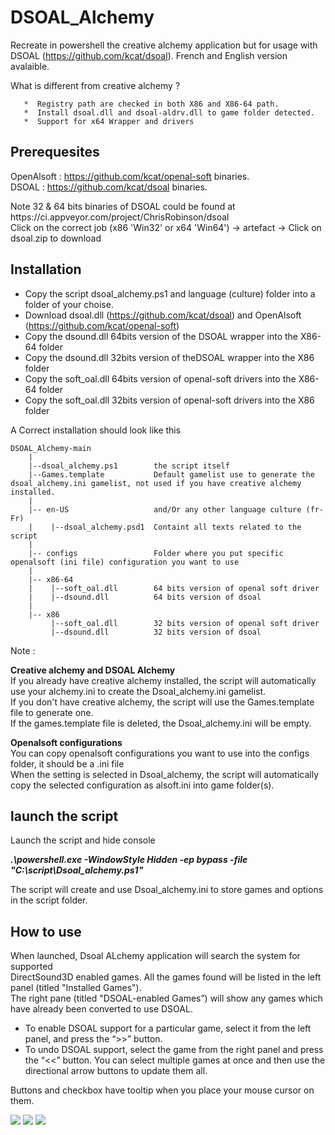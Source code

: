 # DSOAL_Alchemy
Recreate in powershell the creative alchemy application but for usage with DSOAL (https://github.com/kcat/dsoal).
French and English version avalaible.

   What is different from creative alchemy ?
   
       *  Registry path are checked in both X86 and X86-64 path.
       *  Install dsoal.dll and dsoal-aldrv.dll to game folder detected.
       *  Support for x64 Wrapper and drivers
       
    
## Prerequesites
OpenAlsoft : https://github.com/kcat/openal-soft binaries.<br>
DSOAL : https://github.com/kcat/dsoal binaries.

<p>Note 32 & 64 bits binaries of DSOAL could be found at https://ci.appveyor.com/project/ChrisRobinson/dsoal<br>
Click on the correct job (x86 'Win32' or x64 'Win64') -> artefact -> Click on dsoal.zip to download</p>

## Installation

* Copy the script dsoal_alchemy.ps1 and language (culture) folder into a folder of your choise.
* Download dsoal.dll (https://github.com/kcat/dsoal)  and OpenAlsoft (https://github.com/kcat/openal-soft)
* Copy the dsound.dll 64bits version of the DSOAL wrapper into the X86-64 folder
* Copy the dsound.dll 32bits version of theDSOAL wrapper into the X86 folder
* Copy the soft_oal.dll 64bits version of openal-soft drivers into the X86-64 folder
* Copy the soft_oal.dll 32bits version of openal-soft drivers into the X86 folder

A Correct installation should look like this

```
DSOAL_Alchemy-main
    |
    |--dsoal_alchemy.ps1        the script itself
    |--Games.template           Default gamelist use to generate the dsoal_alchemy.ini gamelist, not used if you have creative alchemy installed.
    | 
    |-- en-US                   and/Or any other language culture (fr-Fr)
    |    |--dsoal_alchemy.psd1  Containt all texts related to the script
    | 
    |-- configs                 Folder where you put specific openalsoft (ini file) configuration you want to use
    |
    |-- x86-64
    |    |--soft_oal.dll        64 bits version of openal soft driver
    |    |--dsound.dll          64 bits version of dsoal
    |
    |-- x86
         |--soft_oal.dll        32 bits version of openal soft driver
         |--dsound.dll          32 bits version of dsoal
```


Note : 

**Creative alchemy and DSOAL Alchemy**<br>
If you already have creative alchemy installed, the script will automatically use your alchemy.ini to create the Dsoal_alchemy.ini gamelist.<br>
If you don't have creative alchemy, the script will use the Games.template file to generate one.<br>
If the games.template file is deleted, the Dsoal_alchemy.ini will be empty.

**Openalsoft configurations**<br>
You can copy openalsoft configurations you want to use into the configs folder, it should be a .ini file<br>
When the setting is selected in Dsoal_alchemy, the script will automatically copy the selected configuration as alsoft.ini into game folder(s).

## launch the script  
Launch the script and hide console

***.\powershell.exe -WindowStyle Hidden -ep bypass -file "C:\script\Dsoal_alchemy.ps1"***

The script will create and use Dsoal_alchemy.ini to store games and options in the script folder.

## How to use

<p>When launched, Dsoal ALchemy application will search the system for supported<br>
DirectSound3D enabled games. All the games found will be listed in the left panel (titled
"Installed Games").<br>The right pane (titled "DSOAL-enabled Games”) will show any
games which have already been converted to use DSOAL.</p>

* To enable DSOAL support for a particular game, select it from the left panel, and press
the “>>” button. 
* To undo DSOAL support, select the game from the right panel and
press the “<<” button. You can select multiple games at once and then use the directional
arrow buttons to update them all.

Buttons and checkbox have tooltip when you place your mouse cursor on them.


<img src="https://i.imgur.com/3ZXPCkO.png">
<img src="https://i.imgur.com/lBo1CYW.png">
<img src="https://i.imgur.com/VcC2clx.png">